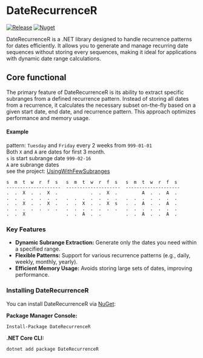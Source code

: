 # DateRecurrenceR
[![Release](https://github.com/Cadabra/DateRecurrenceR/actions/workflows/release.yml/badge.svg)](https://github.com/Cadabra/DateRecurrenceR/actions/workflows/release.yml) [![Nuget](https://img.shields.io/nuget/v/DateRecurrenceR?logo=NuGet)](https://www.nuget.org/packages/DateRecurrenceR)

DateRecurrenceR is a .NET library designed to handle recurrence patterns for dates efficiently. It allows you to generate and manage recurring date sequences without storing every sequences, making it ideal for applications with dynamic date range calculations.

## Core functional
The primary feature of DateRecurrenceR is its ability to extract specific subranges from a defined recurrence pattern. Instead of storing all dates from a recurrence, it calculates the necessary subset on-the-fly based on a given start date, end date, and recurrence pattern. This approach optimizes performance and memory usage.

#### Example
pattern: `Tuesday` and `Friday` every 2 weeks from `999-01-01`\
Both `X` and `A` are dates for first 3 month.\
`s` is start subrange date `999-02-16`\
`A` are subrange dates\
see the project: [UsingWithFewSubranges](https://github.com/Cadabra/DateRecurrenceR/tree/main/samples/UsingWithFewSubranges)
```
s  m  t  w  r  f  s   s  m  t  w  r  f  s   s  m  t  w  r  f  s
--------------------  --------------------  --------------------
.  .  X  .  .  X  .            .  .  X  .         A  .  .  A  .
.  .  .  .  .  .  .   .  .  .  .  .  .  .   .  .  .  .  .  .  .
.  .  X  .  .  X  .   .  .  X  .  .  X  s   .  .  A  .  .  A  .
.  .  .  .  .  .  .   .  .  .  .  .  .  .   .  .  .  .  .  .  .
.  .  X               .  .  A  .  .         .  .  A  .  .  A  .
```
### Key Features
* **Dynamic Subrange Extraction:** Generate only the dates you need within a specified range.
* **Flexible Patterns:** Support for various recurrence patterns (e.g., daily, weekly, monthly, yearly).
* **Efficient Memory Usage:** Avoids storing large sets of dates, improving performance.

### Installing DateRecurrenceR

You can install DateRecurrenceR via [NuGet](https://www.nuget.org/packages/DateRecurrenceR):

**Package Manager Console:**
```shell
Install-Package DateRecurrenceR
```
**.NET Core CLI:**
```shell
dotnet add package DateRecurrenceR
```